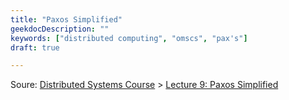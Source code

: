```yaml
---
title: "Paxos Simplified"
geekdocDescription: ""
keywords: ["distributed computing", "omscs", "pax's"]
draft: true

---
```


Soure: [Distributed Systems Course](http://www.distributedsystemscourse.com/) >  [Lecture 9: Paxos Simplified](https://youtu.be/SRsK-ZXTeZ0)

